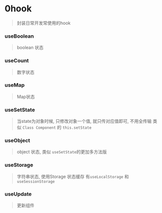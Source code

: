 # 0hook
>
> 封装日常开发常使用的hook
>
### useBoolean
>
> boolean 状态
>
### useCount
>
> 数字状态
>
### useMap
>
> Map状态
>
### useSetState
>
> 当state为对象时候, 只修改对象一个值, 就只传对应值即可, 不用全传输
> 类似 `Class Component` 的 `this.setState`
>
### useObject
>
> object 状态, 类似 `useSetState`的更加多方法版
>
### useStorage
>
> 字符串状态, 使用Storage 状态缓存
> 有`useLocalStorage` 和 `useSessionStorage`
>
### useUpdate
>
> 更新组件
